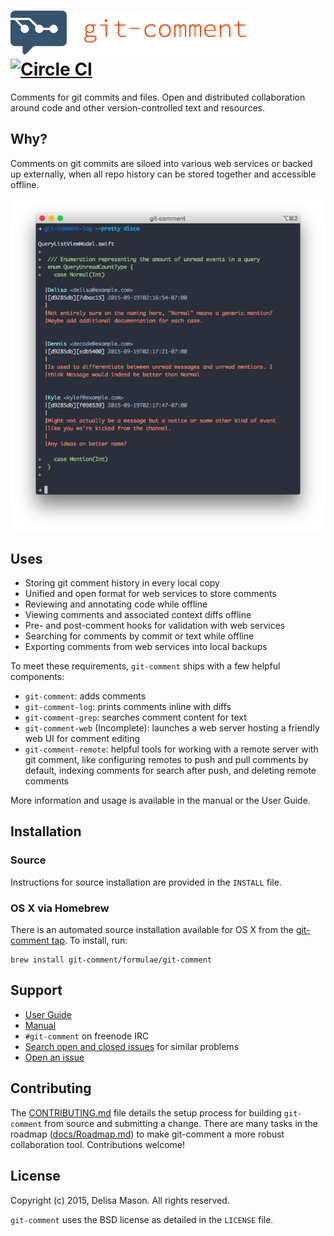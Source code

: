 # ![git-comment](docs/header.png) [![Circle CI](https://circleci.com/gh/git-comment/git-comment/tree/master.svg?style=svg)](https://circleci.com/gh/git-comment/git-comment/tree/master)

Comments for git commits and files. Open and distributed collaboration
around code and other version-controlled text and resources.

## Why?

Comments on git commits are siloed into various web services or backed
up externally, when all repo history can be stored together and
accessible offline.

![log](docs/log-screenshot.png)

## Uses

* Storing git comment history in every local copy
* Unified and open format for web services to store comments
* Reviewing and annotating code while offline
* Viewing comments and associated context diffs offline
* Pre- and post-comment hooks for validation with web services
* Searching for comments by commit or text while offline
* Exporting comments from web services into local backups

To meet these requirements, `git-comment` ships with a few helpful
components:

* `git-comment`: adds comments
* `git-comment-log`: prints comments inline with diffs
* `git-comment-grep`: searches comment content for text
* `git-comment-web` (Incomplete): launches a web server hosting a friendly
  web UI for comment editing
* `git-comment-remote`: helpful tools for working with a remote server
  with git comment, like configuring remotes to push and pull comments
  by default, indexing comments for search after push, and deleting remote
  comments

More information and usage is available in the manual or the User Guide.

## Installation

### Source

Instructions for source installation are provided in the `INSTALL` file.

### OS X via Homebrew

There is an automated source installation available for OS X from the [git-comment tap](https://github.com/git-comment/homebrew-formulae). To install, run:

```
brew install git-comment/formulae/git-comment
```

## Support

* [User Guide](https://github.com/git-comment/git-comment/blob/master/docs/User%20Guide.md)
* [Manual](https://github.com/git-comment/git-comment/tree/master/docs/man)
* `#git-comment` on freenode IRC
* [Search open and closed issues](https://github.com/git-comment/git-comment/issues?utf8=✓&q=is%3Aissue) for similar problems
* [Open an issue](https://github.com/git-comment/git-comment/issues/new)

## Contributing

The [CONTRIBUTING.md](https://github.com/git-comment/git-comment/blob/master/CONTRIBUTING.md) file details the setup process for building `git-comment` from source and submitting a change. There are many tasks in the roadmap ([docs/Roadmap.md](https://github.com/git-comment/git-comment/blob/master/docs/Roadmap.md)) to make git-comment a more robust collaboration tool. Contributions welcome!

## License

Copyright (c) 2015, Delisa Mason. All rights reserved.

`git-comment` uses the BSD license as detailed in the `LICENSE` file.
